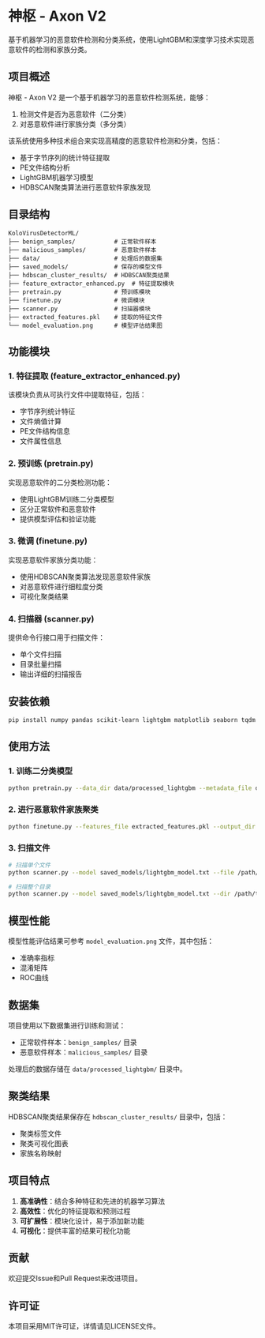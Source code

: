 # 神枢 - Axon V2

基于机器学习的恶意软件检测和分类系统，使用LightGBM和深度学习技术实现恶意软件的检测和家族分类。

## 项目概述

神枢 - Axon V2 是一个基于机器学习的恶意软件检测系统，能够：

1. 检测文件是否为恶意软件（二分类）
2. 对恶意软件进行家族分类（多分类）

该系统使用多种技术组合来实现高精度的恶意软件检测和分类，包括：
- 基于字节序列的统计特征提取
- PE文件结构分析
- LightGBM机器学习模型
- HDBSCAN聚类算法进行恶意软件家族发现

## 目录结构

```
KoloVirusDetectorML/
├── benign_samples/           # 正常软件样本
├── malicious_samples/        # 恶意软件样本
├── data/                     # 处理后的数据集
├── saved_models/             # 保存的模型文件
├── hdbscan_cluster_results/  # HDBSCAN聚类结果
├── feature_extractor_enhanced.py  # 特征提取模块
├── pretrain.py               # 预训练模块
├── finetune.py               # 微调模块
├── scanner.py                # 扫描器模块
├── extracted_features.pkl    # 提取的特征文件
└── model_evaluation.png      # 模型评估结果图
```

## 功能模块

### 1. 特征提取 (feature_extractor_enhanced.py)

该模块负责从可执行文件中提取特征，包括：
- 字节序列统计特征
- 文件熵值计算
- PE文件结构信息
- 文件属性信息

### 2. 预训练 (pretrain.py)

实现恶意软件的二分类检测功能：
- 使用LightGBM训练二分类模型
- 区分正常软件和恶意软件
- 提供模型评估和验证功能

### 3. 微调 (finetune.py)

实现恶意软件家族分类功能：
- 使用HDBSCAN聚类算法发现恶意软件家族
- 对恶意软件进行细粒度分类
- 可视化聚类结果

### 4. 扫描器 (scanner.py)

提供命令行接口用于扫描文件：
- 单个文件扫描
- 目录批量扫描
- 输出详细的扫描报告

## 安装依赖

```bash
pip install numpy pandas scikit-learn lightgbm matplotlib seaborn tqdm pefile torch fast-hdbscan
```

## 使用方法

### 1. 训练二分类模型

```bash
python pretrain.py --data_dir data/processed_lightgbm --metadata_file data/metadata.json
```

### 2. 进行恶意软件家族聚类

```bash
python finetune.py --features_file extracted_features.pkl --output_dir hdbscan_cluster_results
```

### 3. 扫描文件

```bash
# 扫描单个文件
python scanner.py --model saved_models/lightgbm_model.txt --file /path/to/file.exe

# 扫描整个目录
python scanner.py --model saved_models/lightgbm_model.txt --dir /path/to/directory
```

## 模型性能

模型性能评估结果可参考 `model_evaluation.png` 文件，其中包括：
- 准确率指标
- 混淆矩阵
- ROC曲线

## 数据集

项目使用以下数据集进行训练和测试：
- 正常软件样本：`benign_samples/` 目录
- 恶意软件样本：`malicious_samples/` 目录

处理后的数据存储在 `data/processed_lightgbm/` 目录中。

## 聚类结果

HDBSCAN聚类结果保存在 `hdbscan_cluster_results/` 目录中，包括：
- 聚类标签文件
- 聚类可视化图表
- 家族名称映射

## 项目特点

1. **高准确性**：结合多种特征和先进的机器学习算法
2. **高效性**：优化的特征提取和预测过程
3. **可扩展性**：模块化设计，易于添加新功能
4. **可视化**：提供丰富的结果可视化功能

## 贡献

欢迎提交Issue和Pull Request来改进项目。

## 许可证

本项目采用MIT许可证，详情请见LICENSE文件。
